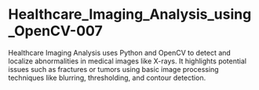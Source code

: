 # Healthcare_Imaging_Analysis_using_OpenCV-007
Healthcare Imaging Analysis uses Python and OpenCV to detect and localize abnormalities in medical images like X-rays. It highlights potential issues such as fractures or tumors using basic image processing techniques like blurring, thresholding, and contour detection.
